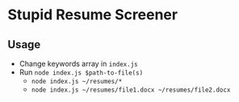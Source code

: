 # Stupid Resume Screener

## Usage

- Change keywords array in `index.js`
- Run `node index.js $path-to-file(s)`
    - `node index.js ~/resumes/*`
    - `node index.js ~/resumes/file1.docx ~/resumes/file2.docx`
